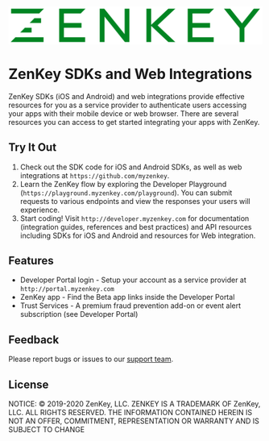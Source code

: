 ![ZenKey](image/ZenKey_rgb.png "ZenKey")

# ZenKey SDKs and Web Integrations

ZenKey SDKs (iOS and Android) and web integrations provide effective resources for you as a service provider to authenticate users accessing your apps with their mobile device or web browser. There are several resources you can access to get started integrating your apps with ZenKey. 

## Try It Out

1. Check out the SDK code for iOS and Android SDKs, as well as web integrations at `https://github.com/myzenkey`.
2. Learn the ZenKey flow by exploring the Developer Playground (`https://playground.myzenkey.com/playground`). You can submit requests to various endpoints and view the responses your users will experience.
3. Start coding! Visit `http://developer.myzenkey.com` for documentation (integration guides, references and best practices) and API resources including SDKs for iOS and Android and resources for Web integration.

## Features

- Developer Portal login - Setup your account as a service provider at `http://portal.myzenkey.com`
- ZenKey app - Find the Beta app links inside the Developer Portal
- Trust Services - A premium fraud prevention add-on or event alert subscription (see Developer Portal)

## Feedback

Please report bugs or issues to our [support team](mailto:techsupport@myzenkey.com).

## License

NOTICE: © 2019-2020 ZenKey, LLC. ZENKEY IS A TRADEMARK OF ZenKey, LLC. ALL RIGHTS RESERVED. THE INFORMATION CONTAINED HEREIN IS NOT AN OFFER, COMMITMENT, REPRESENTATION OR WARRANTY AND IS SUBJECT TO CHANGE
